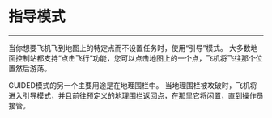 # 指导模式

---

当你想要飞机飞到地图上的特定点而不设置任务时，使用“引导”模式。 大多数地面控制站都支持“点击飞行”功能，您可以点击地图上的一个点，飞机将飞往那个位置然后游荡。



GUIDED模式的另一个主要用途是在地理围栏中。 当地理围栏被攻破时，飞机将进入引导模式，并且前往预定义的地理围栏返回点，在那里它将闲置，直到操作员接管。

